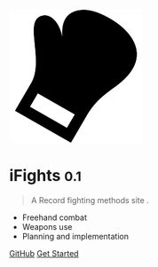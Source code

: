 ![logo](_media/iconmonstr-boxing-1-240.png)

# iFights <small>0.1</small>

> A Record fighting methods site .

* Freehand combat
* Weapons use
* Planning and implementation

[GitHub](https://github.com/ifights/ifights.github.io)
[Get Started](#docsify)
